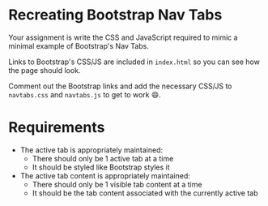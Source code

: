 # Recreating Bootstrap Nav Tabs

Your assignment is write the CSS and JavaScript required to mimic
a minimal example of Bootstrap's Nav Tabs.

Links to Bootstrap's CSS/JS are included in `index.html` so you can
see how the page should look.

Comment out the Bootstrap links and add the necessary CSS/JS to
`navtabs.css` and `navtabs.js` to get to work :smile:.

# Requirements

-   The active tab is appropriately maintained:
    -   There should only be 1 active tab at a time
    -   It should be styled like Bootstrap styles it
-   The active tab content is appropriately maintained:
    -   There should only be 1 visible tab content at a time
    -   It should be the tab content associated with the
        currently active tab
